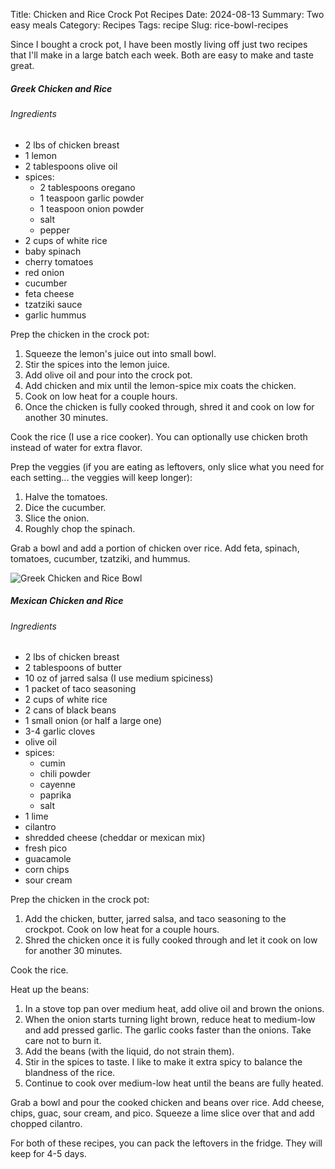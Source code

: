 Title: Chicken and Rice Crock Pot Recipes
Date: 2024-08-13
Summary: Two easy meals
Category: Recipes
Tags: recipe
Slug: rice-bowl-recipes

Since I bought a crock pot, I have been mostly living off just two recipes that I'll make in a large batch each week.
Both are easy to make and taste great.

##### Greek Chicken and Rice

###### Ingredients
- 2 lbs of chicken breast
- 1 lemon
- 2 tablespoons olive oil
- spices:
    - 2 tablespoons oregano
    - 1 teaspoon garlic powder
    - 1 teaspoon onion powder
    - salt
    - pepper
- 2 cups of white rice
- baby spinach
- cherry tomatoes
- red onion
- cucumber
- feta cheese
- tzatziki sauce
- garlic hummus

Prep the chicken in the crock pot:

1. Squeeze the lemon's juice out into small bowl.
1. Stir the spices into the lemon juice.
1. Add olive oil and pour into the crock pot.
1. Add chicken and mix until the lemon-spice mix coats the chicken.
1. Cook on low heat for a couple hours.
1. Once the chicken is fully cooked through, shred it and cook on low for another 30 minutes.

Cook the rice (I use a rice cooker). You can optionally use chicken broth instead of water for extra flavor.

Prep the veggies (if you are eating as leftovers, only slice what you need for each setting... the veggies will keep longer):

1. Halve the tomatoes.
1. Dice the cucumber.
1. Slice the onion.
1. Roughly chop the spinach.

Grab a bowl and add a portion of chicken over rice. Add feta, spinach, tomatoes, cucumber, tzatziki, and hummus.

![Greek Chicken and Rice Bowl](/images/posts/rice-bowl-recipes/greek-bowl.png)

##### Mexican Chicken and Rice

###### Ingredients
- 2 lbs of chicken breast
- 2 tablespoons of butter
- 10 oz of jarred salsa (I use medium spiciness)
- 1 packet of taco seasoning
- 2 cups of white rice
- 2 cans of black beans
- 1 small onion (or half a large one)
- 3-4 garlic cloves
- olive oil
- spices:
    - cumin
    - chili powder
    - cayenne
    - paprika
    - salt
- 1 lime
- cilantro
- shredded cheese (cheddar or mexican mix)
- fresh pico
- guacamole
- corn chips
- sour cream

Prep the chicken in the crock pot:

1. Add the chicken, butter, jarred salsa, and taco seasoning to the crockpot. Cook on low heat for a couple hours.
1. Shred the chicken once it is fully cooked through and let it cook on low for another 30 minutes.

Cook the rice.

Heat up the beans:

1. In a stove top pan over medium heat, add olive oil and brown the onions.
1. When the onion starts turning light brown, reduce heat to medium-low and add pressed garlic. The garlic cooks faster than the onions. Take care not to burn it.
1. Add the beans (with the liquid, do not strain them).
1. Stir in the spices to taste. I like to make it extra spicy to balance the blandness of the rice.
1. Continue to cook over medium-low heat until the beans are fully heated.

Grab a bowl and pour the cooked chicken and beans over rice. Add cheese, chips, guac, sour cream, and pico. Squeeze a lime slice over that and add chopped cilantro.


For both of these recipes, you can pack the leftovers in the fridge. They will keep for 4-5 days.
